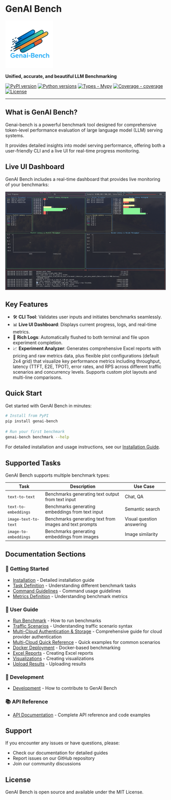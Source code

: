# GenAI Bench

<img src="assets/logo.png" alt="GenAI Bench Logo" width="150">

**Unified, accurate, and beautiful LLM Benchmarking**

[![PyPI version](https://img.shields.io/pypi/v/genai-bench)](https://pypi.org/project/genai-bench/)
[![Python versions](https://img.shields.io/python/required-version-toml?tomlFilePath=https%3A%2F%2Fraw.githubusercontent.com%2Fsgl-project%2Fgenai-bench%2Fmain%2Fpyproject.toml)](https://github.com/sgl-project/genai-bench)
[![Types - Mypy](https://img.shields.io/badge/types-mypy-blue)](https://github.com/sgl-project/genai-bench)
[![Coverage - coverage](https://img.shields.io/badge/coverage-93%25-brightgreen)](https://github.com/sgl-project/genai-bench)
[![License](https://img.shields.io/github/license/sgl-project/genai-bench)](https://github.com/sgl-project/genai-bench/blob/main/LICENSE)

---

## What is GenAI Bench?

Genai-bench is a powerful benchmark tool designed for comprehensive token-level performance evaluation of large language model (LLM) serving systems.

It provides detailed insights into model serving performance, offering both a user-friendly CLI and a live UI for real-time progress monitoring.

## Live UI Dashboard

GenAI Bench includes a real-time dashboard that provides live monitoring of your benchmarks:

![GenAI Bench UI Dashboard](assets/ui_dashboard.png)

## Key Features

- 🛠️ **CLI Tool**: Validates user inputs and initiates benchmarks seamlessly.
- 📊 **Live UI Dashboard**: Displays current progress, logs, and real-time metrics.
- 📝 **Rich Logs**: Automatically flushed to both terminal and file upon experiment completion.
- 📈 **Experiment Analyzer**: Generates comprehensive Excel reports with pricing and raw metrics data, plus flexible plot configurations (default 2x4 grid) that visualize key performance metrics including throughput, latency (TTFT, E2E, TPOT), error rates, and RPS across different traffic scenarios and concurrency levels. Supports custom plot layouts and multi-line comparisons.

## Quick Start

Get started with GenAI Bench in minutes:

```bash
# Install from PyPI
pip install genai-bench

# Run your first benchmark
genai-bench benchmark --help
```

For detailed installation and usage instructions, see our [Installation Guide](getting-started/installation.md).

## Supported Tasks

GenAI Bench supports multiple benchmark types:

| Task | Description | Use Case |
|------|-------------|----------|
| `text-to-text` | Benchmarks generating text output from text input | Chat, QA |
| `text-to-embeddings` | Benchmarks generating embeddings from text input | Semantic search |
| `image-text-to-text` | Benchmarks generating text from images and text prompts | Visual question answering |
| `image-to-embeddings` | Benchmarks generating embeddings from images | Image similarity |

## Documentation Sections

### 🚀 Getting Started

- [Installation](getting-started/installation.md) - Detailed installation guide
- [Task Definition](getting-started/task-definition.md) - Understanding different benchmark tasks
- [Command Guidelines](getting-started/command-guidelines.md) - Command usage guidelines
- [Metrics Definition](getting-started/metrics-definition.md) - Understanding benchmark metrics

### 📖 User Guide

- [Run Benchmark](user-guide/run-benchmark.md) - How to run benchmarks
- [Traffic Scenarios](user-guide/scenario-definition.md) - Understanding traffic scenario syntax
- [Multi-Cloud Authentication & Storage](user-guide/multi-cloud-auth-storage.md) - Comprehensive guide for cloud provider authentication
- [Multi-Cloud Quick Reference](user-guide/multi-cloud-quick-reference.md) - Quick examples for common scenarios
- [Docker Deployment](user-guide/run-benchmark-using-docker.md) - Docker-based benchmarking
- [Excel Reports](user-guide/generate-excel-sheet.md) - Creating Excel reports
- [Visualizations](user-guide/generate-plot.md) - Creating visualizations
- [Upload Results](user-guide/upload-benchmark-result.md) - Uploading results

### 🔧 Development

- [Development](development/index.md) - How to contribute to GenAI Bench

### 📚 API Reference

- [API Documentation](development/api-reference.md) - Complete API reference and code examples

## Support

If you encounter any issues or have questions, please:

- Check our documentation for detailed guides
- Report issues on our GitHub repository
- Join our community discussions

## License

GenAI Bench is open source and available under the MIT License. 